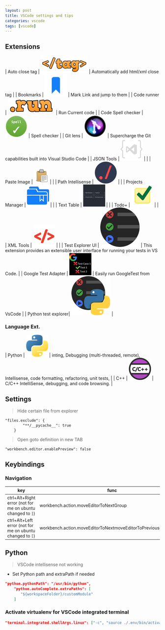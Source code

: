 ```yaml
---
layout: post
title: VSCode settings and tips
categories: vscode
tags: [vscode]
---
```


## Extensions


| Auto close tag      | ![](/images/2018-12-19-06-53-19.png) | Automatically add html/xml close tag                                                    |
| Bookmarks           | ![](images/2018-12-19-06-56-03.png)  | Mark Link and jump to them                                                              |
| Code runner         | ![](/images/2018-12-19-07-07-33.png) | Run Current code                                                                        |
| Code Spell checker  | ![](/images/2018-12-19-07-08-18.png) | Spell checker                                                                           |
| Git lens            | ![](images/2018-12-19-07-08-57.png)  | Supercharge the Git capabilities built into Visual Studio Code                          |
| JSON Tools          | ![](/images/2018-12-19-07-14-36.png) |                                                                                         |
| Paste Image         | ![](/images/2018-12-19-07-16-19.png) |                                                                                         |
| Path Intellisense   | ![](/images/2018-12-19-07-16-44.png) |                                                                                         |
| Projects Manager    | ![](/images/2018-12-19-07-17-55.png) |                                                                                         |
| Text Table          | ![](/images/2018-12-19-07-19-55.png) |                                                                                         |
| Todo+               | ![](/images/2018-12-19-07-18-45.png) |                                                                                         |
| XML Tools           | ![](/images/2018-12-19-07-15-36.png) |                                                                                         |
| Test Explorer UI    | ![](/images/2018-12-22-19-28-00.png) | This extension provides an extensible user interface for running your tests in VS Code. |
| Google Test Adapter | ![](/images/2018-12-19-07-12-48.png) | Easily run GoogleTest from VsCode                                                       |
| Python test explorer| ![](/images/2018-12-22-19-30-11.png) | 




### Language Ext.

| Python | ![](/images/2018-12-19-07-05-05.png) | inting, Debugging (multi-threaded, remote), Intellisense, code formatting, refactoring, unit tests, |
| C++    | ![](/images/2018-12-19-07-05-43.png) | C/C++ IntelliSense, debugging, and code browsing.                                                   |
## Settings

> Hide certain file from explorer
```
"files.exclude": {
        "**/__pycache__": true
    }
```

> Open goto definition in new TAB
```
"workbench.editor.enablePreview": false
```

## Keybindings
### Navigation
| key                                                        | func                                                            | desc                    |
| ---------------------------------------------------------- | --------------------------------------------------------------- | ----------------------- |
| ctrl+Alt+Right error (not for me on ubuntu changed to `]`) | workbench.action.moveEditorToNextGroup                          | move tab to other group |
| ctrl+Alt+Left error (not for me on ubuntu changed to `[`)  | workbench.action.moveEditorToNextmoveEditorToPreviousGroupGroup | move tab to other group |

## Python
> VSCode intellisense not working

- Set Python path and extraPath if needed
```json
"python.pythonPath": "/usr/bin/python",
    "python.autoComplete.extraPaths": [
       "${workspaceFolder}/customModule"
    ]
```

### Activate virtualenv for VSCode integrated terminal
```json
"terminal.integrated.shellArgs.linux": ["-c", "source ./.env/bin/activate; bash -i"]
```